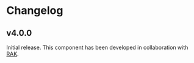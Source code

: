 # Changelog

## v4.0.0

Initial release. This component has been developed in collaboration with [RAK](https://www.rakwireless.com/en-us).
